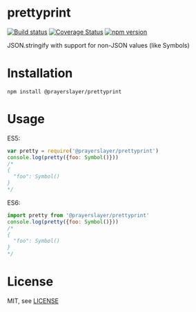 # prettyprint

[![Build status](https://travis-ci.org/prayerslayer/prettyprint.svg?branch=master)](https://travis-ci.org/prayerslayer/prettyprint)
[![Coverage Status](https://coveralls.io/repos/github/prayerslayer/prettyprint/badge.svg?branch=master)](https://coveralls.io/github/prayerslayer/prettyprint?branch=master)
[![npm version](https://badge.fury.io/js/%40prayerslayer%2Fprettyprint.svg)](https://badge.fury.io/js/%40prayerslayer%2Fprettyprint)

JSON.stringify with support for non-JSON values (like Symbols)

# Installation

    npm install @prayerslayer/prettyprint

# Usage

ES5:

~~~ javascript
var pretty = require('@prayerslayer/prettyprint')
console.log(pretty({foo: Symbol()}))
/*
{
  "foo": Symbol()
}
*/
~~~

ES6:

~~~ javascript
import pretty from '@prayerslayer/prettyprint'
console.log(pretty({foo: Symbol()}))
/*
{
  "foo": Symbol()
}
*/
~~~

# License

MIT, see [LICENSE](LICENSE)
